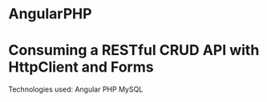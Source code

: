 # AngularPHP
# Consuming a RESTful CRUD API with HttpClient and Forms

Technologies used:
Angular
PHP
MySQL
